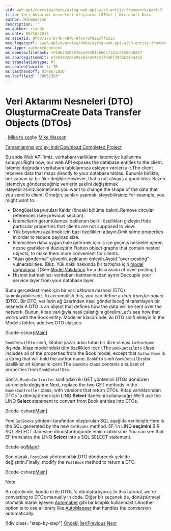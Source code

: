 ```yaml
---
uid: web-api/overview/data/using-web-api-with-entity-framework/part-5
title: Veri Aktarımı nesneleri oluşturma (DTOs) | Microsoft Docs
author: MikeWasson
description: ''
ms.author: riande
ms.date: 06/16/2014
ms.assetid: 0fd07176-b74b-48f0-9fac-0f02e3ffa213
msc.legacyurl: /web-api/overview/data/using-web-api-with-entity-framework/part-5
msc.type: authoredcontent
ms.openlocfilehash: fc0463420207eba764014b8ec7123c5150e38247
ms.sourcegitcommit: e7e91932a6e91a63e2e46417626f39d6b244a3ab
ms.translationtype: MT
ms.contentlocale: tr-TR
ms.lasthandoff: 03/06/2020
ms.locfileid: "78557353"
---
```

# <a name="create-data-transfer-objects-dtos"></a><span data-ttu-id="ec940-102">Veri Aktarımı Nesneleri (DTO) Oluşturma</span><span class="sxs-lookup"><span data-stu-id="ec940-102">Create Data Transfer Objects (DTOs)</span></span>

<span data-ttu-id="ec940-103">, [Mike te son](https://github.com/MikeWasson)</span><span class="sxs-lookup"><span data-stu-id="ec940-103">by [Mike Wasson](https://github.com/MikeWasson)</span></span>

[<span data-ttu-id="ec940-104">Tamamlanmış projeyi indir</span><span class="sxs-lookup"><span data-stu-id="ec940-104">Download Completed Project</span></span>](https://github.com/MikeWasson/BookService)

<span data-ttu-id="ec940-105">Şu anda Web API 'imiz, veritabanı varlıklarını istemciye kullanıma sunuyor.</span><span class="sxs-lookup"><span data-stu-id="ec940-105">Right now, our web API exposes the database entities to the client.</span></span> <span data-ttu-id="ec940-106">İstemci doğrudan veritabanı tablolarınıza eşleyen verileri alır.</span><span class="sxs-lookup"><span data-stu-id="ec940-106">The client receives data that maps directly to your database tables.</span></span> <span data-ttu-id="ec940-107">Bununla birlikte, her zaman iyi bir fikir değildir.</span><span class="sxs-lookup"><span data-stu-id="ec940-107">However, that's not always a good idea.</span></span> <span data-ttu-id="ec940-108">Bazen istemciye göndereceğiniz verilerin şeklini değiştirmek isteyebilirsiniz.</span><span class="sxs-lookup"><span data-stu-id="ec940-108">Sometimes you want to change the shape of the data that you send to client.</span></span> <span data-ttu-id="ec940-109">Örneğin, şunları yapmak isteyebilirsiniz:</span><span class="sxs-lookup"><span data-stu-id="ec940-109">For example, you might want to:</span></span>

- <span data-ttu-id="ec940-110">Döngüsel başvuruları Kaldır (önceki bölüme bakın).</span><span class="sxs-lookup"><span data-stu-id="ec940-110">Remove circular references (see previous section).</span></span>
- <span data-ttu-id="ec940-111">İstemcilerin görüntülemesi beklenen belirli özellikleri gizleyin.</span><span class="sxs-lookup"><span data-stu-id="ec940-111">Hide particular properties that clients are not supposed to view.</span></span>
- <span data-ttu-id="ec940-112">Yük boyutunu azaltmak için bazı özellikleri atlayın.</span><span class="sxs-lookup"><span data-stu-id="ec940-112">Omit some properties in order to reduce payload size.</span></span>
- <span data-ttu-id="ec940-113">İstemcilere daha uygun hale getirmek için iç içe geçmiş nesneler içeren nesne grafiklerini düzleştirin.</span><span class="sxs-lookup"><span data-stu-id="ec940-113">Flatten object graphs that contain nested objects, to make them more convenient for clients.</span></span>
- <span data-ttu-id="ec940-114">"Aşırı gönderme" güvenlik açıklarını önleyin.</span><span class="sxs-lookup"><span data-stu-id="ec940-114">Avoid "over-posting" vulnerabilities.</span></span> <span data-ttu-id="ec940-115">(Bkz. Yük nakli hakkında bir tartışma için [model doğrulama](../../formats-and-model-binding/model-validation-in-aspnet-web-api.md) .)</span><span class="sxs-lookup"><span data-stu-id="ec940-115">(See [Model Validation](../../formats-and-model-binding/model-validation-in-aspnet-web-api.md) for a discussion of over-posting.)</span></span>
- <span data-ttu-id="ec940-116">Hizmet katmanınızı veritabanı katmanınızdan ayırın.</span><span class="sxs-lookup"><span data-stu-id="ec940-116">Decouple your service layer from your database layer.</span></span>

<span data-ttu-id="ec940-117">Bunu gerçekleştirmek için bir *veri aktarımı nesnesi* (DTO) tanımlayabilirsiniz.</span><span class="sxs-lookup"><span data-stu-id="ec940-117">To accomplish this, you can define a *data transfer object* (DTO).</span></span> <span data-ttu-id="ec940-118">Bir DTO, verilerin ağ üzerinden nasıl gönderileceğini tanımlayan bir nesnedir.</span><span class="sxs-lookup"><span data-stu-id="ec940-118">A DTO is an object that defines how the data will be sent over the network.</span></span> <span data-ttu-id="ec940-119">Bunun, kitap varlığıyla nasıl çalıştığını görelim.</span><span class="sxs-lookup"><span data-stu-id="ec940-119">Let's see how that works with the Book entity.</span></span> <span data-ttu-id="ec940-120">Modeller klasöründe, iki DTO sınıfı ekleyin:</span><span class="sxs-lookup"><span data-stu-id="ec940-120">In the Models folder, add two DTO classes:</span></span>

[!code-csharp[Main](part-5/samples/sample1.cs)]

<span data-ttu-id="ec940-121">`BookDetailDto` sınıfı, kitabın yazar adını tutan bir dize olması `AuthorName` dışında, kitap modelindeki tüm özellikleri içerir.</span><span class="sxs-lookup"><span data-stu-id="ec940-121">The `BookDetailDto` class includes all of the properties from the Book model, except that `AuthorName` is a string that will hold the author name.</span></span> <span data-ttu-id="ec940-122">`BookDto` sınıfı `BookDetailDto`bir özellikler alt kümesini içerir.</span><span class="sxs-lookup"><span data-stu-id="ec940-122">The `BookDto` class contains a subset of properties from `BookDetailDto`.</span></span>

<span data-ttu-id="ec940-123">Sonra, `BooksController` sınıfındaki iki GET yöntemini DTOs döndüren sürümlerle değiştirin.</span><span class="sxs-lookup"><span data-stu-id="ec940-123">Next, replace the two GET methods in the `BooksController` class, with versions that return DTOs.</span></span> <span data-ttu-id="ec940-124">Kitap varlıklarından DTOs 'a dönüştürmek için LINQ **Select** ifadesini kullanacağız.</span><span class="sxs-lookup"><span data-stu-id="ec940-124">We'll use the LINQ **Select** statement to convert from Book entities into DTOs.</span></span>

[!code-csharp[Main](part-5/samples/sample2.cs)]

<span data-ttu-id="ec940-125">Yeni `GetBooks` yöntemi tarafından oluşturulan SQL aşağıda verilmiştir.</span><span class="sxs-lookup"><span data-stu-id="ec940-125">Here is the SQL generated by the new `GetBooks` method.</span></span> <span data-ttu-id="ec940-126">EF 'in LINQ **seçimini** BIR SQL SELECT ifadesine dönüştürdüğünde emin olabilirsiniz.</span><span class="sxs-lookup"><span data-stu-id="ec940-126">You can see that EF translates the LINQ **Select** into a SQL SELECT statement.</span></span>

[!code-sql[Main](part-5/samples/sample3.sql)]

<span data-ttu-id="ec940-127">Son olarak, `PostBook` yöntemini bir DTO döndürecek şekilde değiştirin.</span><span class="sxs-lookup"><span data-stu-id="ec940-127">Finally, modify the `PostBook` method to return a DTO.</span></span>

[!code-csharp[Main](part-5/samples/sample4.cs)]

> [!NOTE]
> <span data-ttu-id="ec940-128">Bu öğreticide, kodda el ile DTOs 'a dönüştürüyoruz.</span><span class="sxs-lookup"><span data-stu-id="ec940-128">In this tutorial, we're converting to DTOs manually in code.</span></span> <span data-ttu-id="ec940-129">Diğer bir seçenek de, dönüştürmeyi otomatik olarak işleyen [Automaber](http://automapper.org/) gibi bir kitaplık kullanmaktır.</span><span class="sxs-lookup"><span data-stu-id="ec940-129">Another option is to use a library like [AutoMapper](http://automapper.org/) that handles the conversion automatically.</span></span>
> 
> [!div class="step-by-step"]
> <span data-ttu-id="ec940-130">[Önceki](part-4.md)
> [İleri](part-6.md)</span><span class="sxs-lookup"><span data-stu-id="ec940-130">[Previous](part-4.md)
[Next](part-6.md)</span></span>
